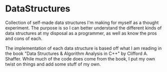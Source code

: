 DataStructures
==============

Collection of self-made data structures I'm making for myself as a thought experiment.  The purpose is so I can better understand the different kinds of data structures at my disposal as a programmer, as well as know the pros and cons of each.

The implementation of each data structure is based off what I am reading in the book "Data Structures & Algorithm Analysis in C++" by Clifford A. Shaffer.  While much of the code does come from the book, I put my own twist on things and add some stuff of my own.

